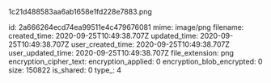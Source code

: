 1c21d488583aa6ab1658e1fd228e7883.png

id: 2a666264ecd74ea99511e4c479676081
mime: image/png
filename: 
created_time: 2020-09-25T10:49:38.707Z
updated_time: 2020-09-25T10:49:38.707Z
user_created_time: 2020-09-25T10:49:38.707Z
user_updated_time: 2020-09-25T10:49:38.707Z
file_extension: png
encryption_cipher_text: 
encryption_applied: 0
encryption_blob_encrypted: 0
size: 150822
is_shared: 0
type_: 4